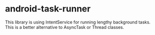 android-task-runner
===================

This library is using IntentService for running lengthy background tasks. This is a better alternative to AsyncTask or Thread classes.